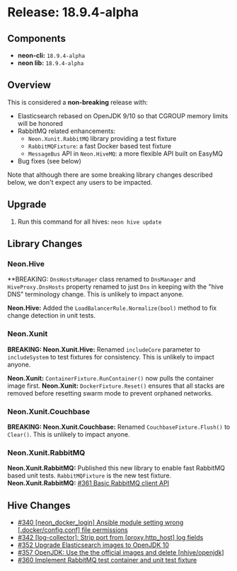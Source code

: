 # Release: 18.9.4-alpha

## Components

* **neon-cli:** `18.9.4-alpha`
* **neon lib:** `18.9.4-alpha`

## Overview

This is considered a **non-breaking** release with:

* Elasticsearch rebased on OpenJDK 9/10 so that CGROUP memory limits will be honored
* RabbitMQ related enhancements:
  * `Neon.Xunit.RabbitMQ` library providing a test fixture
  * `RabbitMQFixture`: a fast Docker based test fixture
  * `MessageBus` API in `Neon.HiveMQ`: a more flexible API built on EasyMQ
* Bug fixes (see below)

Note that although there are some breaking library changes described below, we don't expect any users to be impacted.

## Upgrade

1. Run this command for all hives: `neon hive update`

## Library Changes

### Neon.Hive

**BREAKING: `DnsHostsManager` class renamed to `DnsManager` and `HiveProxy.DnsHosts` property renamed to just `Dns` in keeping with the "hive DNS" terminology change.  This is unlikely to impact anyone.

**Neon.Hive:** Added the `LoadBalancerRule.Normalize(bool)` method to fix change detection in unit tests.

### Neon.Xunit

**BREAKING: Neon.Xunit.Hive:** Renamed `includeCore` parameter to `includeSystem` to test fixtures for consistency.  This is unlikely to impact anyone.

**Neon.Xunit:** `ContainerFixture.RunContainer()` now pulls the container image first.
**Neon.Xunit:** `DockerFixture.Reset()` ensures that all stacks are removed before resetting swarm mode to prevent orphaned networks.

### Neon.Xunit.Couchbase

**BREAKING: Neon.Xunit.Couchbase:** Renamed `CouchbaseFixture.Flush()` to `Clear()`.  This is unlikely to impact anyone.

### Neon.Xunit.RabbitMQ

**Neon.Xunit.RabbitMQ:** Published this new library to enable fast RabbitMQ based unit tests.  `RabbitMQFixture` is the new test fixture.
**Neon.Xunit.RabbitMQ:** [#361 Basic RabbitMQ client API](https://github.com/jefflill/NeonForge/issues/361)

## Hive Changes

* [#340 [neon_docker_login] Ansible module setting wrong [.docker/config.conf] file permissions](https://github.com/jefflill/NeonForge/issues/340)
* [#342 [log-collector]: Strip port from [proxy.http_host] log fields](https://github.com/jefflill/NeonForge/issues/342)
* [#352 Upgrade Elasticsearch images to OpenJDK 10](https://github.com/jefflill/NeonForge/issues/352)
* [#357 OpenJDK: Use the the official images and delete [nhive/openjdk]](https://github.com/jefflill/NeonForge/issues/357)
* [#360 Implement RabbitMQ test container and unit test fixture](https://github.com/jefflill/NeonForge/issues/360)
